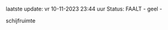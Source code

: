laatste update: 
vr 10-11-2023 23:44   uur 
Status: FAALT - geel - 
<div class="service Y">schijfruimte</div>
